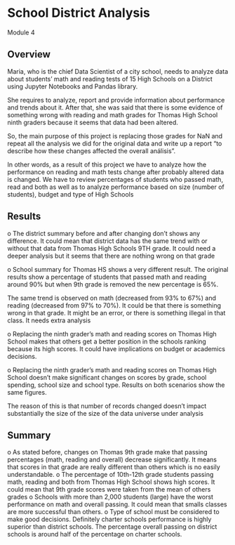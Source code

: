 # School District Analysis
Module 4 
## Overview 
Maria, who is the chief Data Scientist of a city school, needs to analyze data about students’ math and reading tests of 15 High Schools on a District using Jupyter Notebooks and Pandas library.

She requires to analyze, report and provide information about performance and trends about it.
After that, she was said that there is some evidence of something wrong with reading and math grades for Thomas High School ninth graders because it seems that data had been altered.

So, the main purpose of this project is replacing those grades for NaN and repeat all the analysis we did for the original data and write up a report “to describe how these changes affected the overall análisis”.

In other words, as a result of this project we have to analyze how the performance on reading and math tests change after probably altered data is changed. We have to review percentages of students who passed math, read and both as well as to analyze performance based on size (number of students), budget and type of High Schools

## Results

o	The district summary before and after changing don’t shows any difference. It could mean that district data has the same trend with or without that data from Thomas High Schools 9TH grade. It could need a deeper analysis but it seems that there are nothing wrong on that grade

 

 

o	School summary for Thomas HS shows a very different result. The original results show a percentage of students that passed math and reading around 90% but when 9th grade is removed the new percentage is 65%. 

The same trend is observed on math (decreased from 93% to 67%) and reading (decreased from 97% to 70%). It could be that there is something wrong in that grade. It might be an error, or there is something illegal in that class. It needs extra analysis


 

 


o	Replacing the ninth grader’s math and reading scores on Thomas High School makes that others get a better position in the schools ranking because its high scores. It could have implications on budget or academics decisions.  

o	Replacing the ninth grader’s math and reading scores on Thomas High School doesn’t make significant changes on scores by grade, school spending, school size and school type. Results on both scenarios show the same figures.

The reason of this is that number of records changed doesn’t impact substantially the size of the size of the data universe under analysis 

## Summary

o	As stated before, changes on Thomas 9th grade make that passing percentages (math, reading and overall) decrease significantly. It means that scores in that grade are really different than others which is no easily understandable. 
o	The percentage of 10th-12th grade students passing math, reading and both from Thomas High School shows high scores. It could mean that 9th grade scores were taken from the mean of others grades
o	Schools with more than 2,000 students (large) have the worst performance on math and overall passing. It could mean that smalls classes are more successful than others.
o	Type of school must be considered to make good decisions. Definitely charter schools performance is highly superior than district schools. The percentage overall passing on district schools is around half of the percentage on charter schools. 


 
